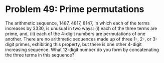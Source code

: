 # Problem 49: Prime permutations
The arithmetic sequence, 1487, 4817, 8147, in which each of the terms
increases by 3330, is unusual in two ways: (i) each of the three terms
are prime, and, (ii) each of the 4-digit numbers are permutations of one
another. There are no arithmetic sequences made up of three 1-, 2-, or
3-digit primes, exhibiting this property, but there is one other 4-digit
increasing sequence. What 12-digit number do you form by concatenating
the three terms in this sequence?
